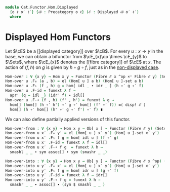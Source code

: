 <!--
```agda
open import Cat.Instances.Product
open import Cat.Displayed.Solver
open import Cat.Displayed.Fibre
open import Cat.Displayed.Base
open import Cat.Prelude

import Cat.Displayed.Reasoning
```
-->

```agda
module Cat.Functor.Hom.Displayed
  {o ℓ o′ ℓ′} {ℬ : Precategory o ℓ} (ℰ : Displayed ℬ o′ ℓ′)
  where
```

<!--
```agda
open Precategory ℬ
open Displayed ℰ
open Cat.Displayed.Reasoning ℰ
open Functor
```
-->

# Displayed Hom Functors

Let $\cE$ be a [[displayed category]] over $\cB$. For every $u : x \to y$
in the base, we can obtain a bifunctor from $\cE_{x}\op \times \cE_{y}$
to $\Sets$, where $\cE_{x}$ denotes the [[fibre category]] of $\cE$ at $x$.
The action of $(f, h)$ on $g$ is given by $h \circ g \circ f$, just as
in the [non-displayed case].

[bifunctor]: Cat.Functor.Bifunctor.html
[non-displayed case]: Cat.Functor.Hom.html

```agda
Hom-over : ∀ {x y} → Hom x y → Functor (Fibre ℰ x ^op ×ᶜ Fibre ℰ y) (Sets ℓ′)
Hom-over u .F₀ (a , b) = el (Hom[ u ] a b) (Hom[ u ]-set a b)
Hom-over u .F₁ (f , h) g = hom[ idl _ ∙ idr _ ] (h ∘′ g ∘′ f)
Hom-over u .F-id = funext λ f →
  apr′ {q = idl _} (idr′ f) ∙ idl[]
Hom-over u .F-∘ (f , h) (f' , h') = funext λ g →
  hom[] (hom[] (h ∘′ h') ∘′ g ∘′ hom[] (f' ∘′ f)) ≡⟨ disp! ℰ ⟩
  hom[] (h ∘′ hom[] (h' ∘′ g ∘′ f') ∘′ f) ∎
```

We can also define partially applied versions of this functor.

```agda
Hom-over-from : ∀ {x y} → Hom x y → Ob[ x ] → Functor (Fibre ℰ y) (Sets ℓ′)
Hom-over-from u x′ .F₀ y′ = el (Hom[ u ] x′ y′) (Hom[ u ]-set x′ y′)
Hom-over-from u x′ .F₁ f g = hom[ idl u ] (f ∘′ g)
Hom-over-from u x′ .F-id = funext λ f → idl[]
Hom-over-from u x′ .F-∘ f g  = funext λ h →
  smashl _ _ ∙ sym assoc[] ∙ sym (smashr _ _)

Hom-over-into : ∀ {x y} → Hom x y → Ob[ y ] → Functor (Fibre ℰ x ^op) (Sets ℓ′)
Hom-over-into u y′ .F₀ x′ = el (Hom[ u ] x′ y′) (Hom[ u ]-set x′ y′)
Hom-over-into u y′ .F₁ f g = hom[ idr u ] (g ∘′ f)
Hom-over-into u y′ .F-id = funext λ f → idr[]
Hom-over-into u y′ .F-∘ f g = funext λ h →
  smashr _ _ ∙ assoc[] ∙ (sym $ smashl _ _ )
```
